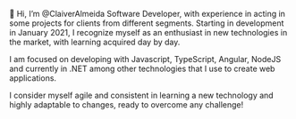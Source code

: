 👋 Hi, I’m @ClaiverAlmeida
Software Developer, with experience in acting in some projects for clients from different segments.
Starting in development in January 2021, I recognize myself as an enthusiast in new technologies in the market, with learning acquired day by day.

I am focused on developing with Javascript, TypeScript, Angular, NodeJS and currently in .NET among other technologies that I use to create web applications.

I consider myself agile and consistent in learning a new technology and highly adaptable to changes, ready to overcome any challenge!
<!---
ClaiverAlmeida/ClaiverAlmeida is a ✨ special ✨ repository because its `README.md` (this file) appears on your GitHub profile.
You can click the Preview link to take a look at your changes.
--->
